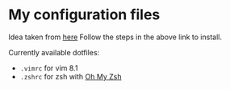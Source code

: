 # My configuration files

Idea taken from [here](https://www.atlassian.com/git/tutorials/dotfiles)
Follow the steps in the above link to install.

Currently available dotfiles:
 - `.vimrc` for vim 8.1
 - `.zshrc` for zsh with [Oh My Zsh](https://github.com/ohmyzsh/ohmyzsh)

